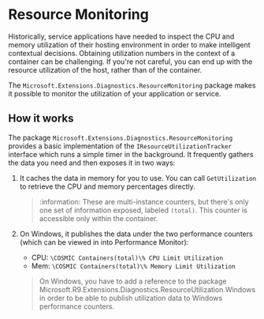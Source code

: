# Resource Monitoring

Historically, service applications have needed to inspect the CPU and memory utilization of their hosting environment in order to make intelligent contextual decisions. Obtaining utilization numbers in the context of a container can be challenging. If you're not careful, you can end up with the resource utilization of the host, rather than of the container.

The `Microsoft.Extensions.Diagnostics.ResourceMonitoring` package makes it possible to monitor the utilization of your application or service.

## How it works

The package `Microsoft.Extensions.Diagnostics.ResourceMonitoring` provides a basic implementation of the `IResourceUtilizationTracker` interface which runs a simple timer in the background. It frequently gathers the data you need and then exposes it in two ways:

1. It caches the data in memory for you to use. You can call `GetUtilization` to retrieve the CPU and memory percentages directly.

    > :information: These are multi-instance counters, but there's only one set of information exposed, labeled `(total)`. This counter is accessible only within the container.

1. On Windows, it publishes the data under the two performance counters (which can be viewed in  into Performance Monitor):

    * CPU: `\COSMIC Containers(total)\% CPU Limit Utilization`
    * Mem: `\COSMIC Containers(total)\% Memory Limit Utilization`

    > On Windows, you have to add a reference to the package Microsoft.R9.Extensions.Diagnostics.ResourceUtilization.Windows in order to be able to publish utilization data to Windows performance counters.
